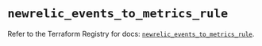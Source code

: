 # `newrelic_events_to_metrics_rule`

Refer to the Terraform Registry for docs: [`newrelic_events_to_metrics_rule`](https://registry.terraform.io/providers/newrelic/newrelic/3.41.1/docs/resources/events_to_metrics_rule).
